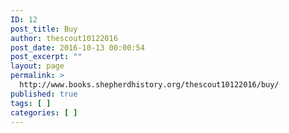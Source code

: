 ```yaml
---
ID: 12
post_title: Buy
author: thescout10122016
post_date: 2016-10-13 00:00:54
post_excerpt: ""
layout: page
permalink: >
  http://www.books.shepherdhistory.org/thescout10122016/buy/
published: true
tags: [ ]
categories: [ ]
---
```

<!-- Here be dragons.-->